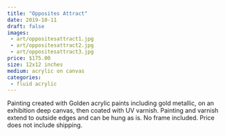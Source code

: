 ```yaml
---
title: "Opposites Attract"
date: 2019-10-11
draft: false
images:
 - art/oppositesattract1.jpg
 - art/oppositesattract2.jpg
 - art/oppositesattract3.jpg
price: $175.00
size: 12x12 inches
medium: acrylic on canvas
categories:
 - fluid acrylic
---
```


Painting created with Golden acrylic paints including gold metallic, on an exhibition deep canvas, then coated with UV varnish. Painting and varnish extend to outside edges and can be hung as is. No frame included. Price does not include shipping.
